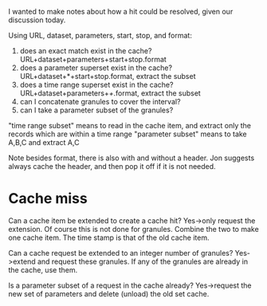 I wanted to make notes about how a hit could be resolved, given our discussion
today.

Using URL, dataset, parameters, start, stop, and format:

1. does an exact match exist in the cache?  URL+dataset+parameters+start+stop.format
2. does a parameter superset exist in the cache?  URL+dataset+*+start+stop.format, extract the subset
3. does a time range superset exist in the cache?  URL+dataset+parameters+*+*.format, extract the subset
4. can I concatenate granules to cover the interval?
5. can I take a parameter subset of the granules?

"time range subset" means to read in the cache item, and extract only the records which are within a time range
"parameter subset" means to take A,B,C  and extract A,C

Note besides format, there is also with and without a header.  Jon suggests always cache the header, and then pop it
off if it is not needed.

# Cache miss
Can a cache item be extended to create a cache hit?  Yes->only request the extension.  Of course this is not done for granules.  Combine the two to make one cache item.  The time stamp is that of the old cache item.

Can a cache request be extended to an integer number of granules?  Yes->extend and request these granules.  If any of the granules are already in the cache, use them.

Is a parameter subset of a request in the cache already?  Yes->request the new set of parameters and delete (unload) the old set cache.


